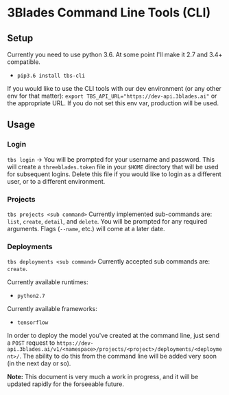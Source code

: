 # 3Blades Command Line Tools (CLI)


## Setup
Currently you need to use python 3.6. At some point I'll make it 2.7 and 3.4+ compatible.

- `pip3.6 install tbs-cli`

If you would like to use the CLI tools with our dev environment (or any other env for that matter):
`export TBS_API_URL="https://dev-api.3blades.ai"` or the appropriate URL. If you do not set this env var, production will be used.

## Usage

### Login
`tbs login` -> You will be prompted for your username and password. This will create a `threeblades.token` file in your `$HOME` directory that will be used for subsequent logins. Delete this file if you would like to login as a different user, or to a different environment.

### Projects
`tbs projects <sub command>`
Currently implemented sub-commands are: `list`, `create`, `detail`, and `delete`. You will be prompted for any required arguments. Flags (`--name`, etc.) will come at a later date.

### Deployments
`tbs deployments <sub command>`
Currently accepted sub commands are: `create`.

Currently available runtimes:
- `python2.7`

Currently available frameworks:
- `tensorflow`

In order to deploy the model you've created at the command line, just send a `POST` request to `https://dev-api.3blades.ai/v1/<namespace>/projects/<project>/deployments/<deployment>/`. The ability to do this from the command line will be added very soon (in the next day or so).


**Note:** This document is very much a work in progress, and it will be updated rapidly for the forseeable future.
